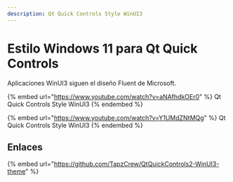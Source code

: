 ```yaml
---
description: Qt Quick Controls Style WinUI3
---
```


# Estilo Windows 11 para Qt Quick Controls

Aplicaciones WinUI3 siguen el diseño Fluent de Microsoft.

{% embed url="https://www.youtube.com/watch?v=aNAfhdkOEr0" %}
Qt Quick Controls Style WinUI3
{% endembed %}

{% embed url="https://www.youtube.com/watch?v=Y1UMdZNtMQg" %}
Qt Quick Controls Style WinUI3
{% endembed %}

## Enlaces

{% embed url="https://github.com/TapzCrew/QtQuickControls2-WinUI3-theme" %}

